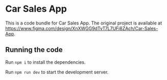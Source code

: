 
  # Car Sales App

  This is a code bundle for Car Sales App. The original project is available at https://www.figma.com/design/XnXWGG9dTvT7L7UFi8ZAch/Car-Sales-App.

  ## Running the code

  Run `npm i` to install the dependencies.

  Run `npm run dev` to start the development server.
  